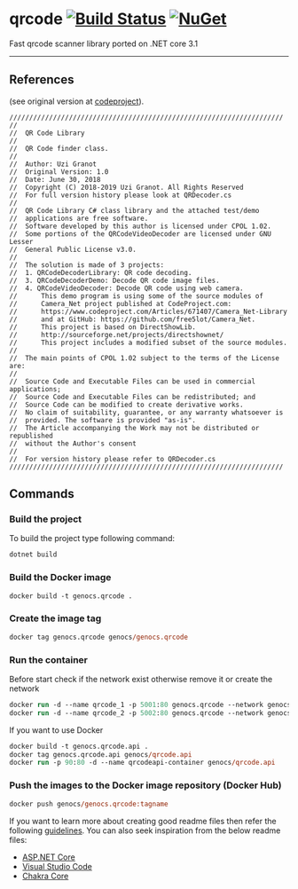 # qrcode [![Build Status](https://travis-ci.org/Genocs/genocs-library.svg?branch=master)](https://travis-ci.org/Genocs/genocs-library) [![NuGet](https://img.shields.io/badge/nuget-v1.0.1-blue)](https://www.nuget.org/packages/Genocs.Core) 

Fast qrcode scanner library ported on .NET core 3.1

---

## References 
(see original version at [codeproject](https://www.codeproject.com/Articles/1250071/QR-Code-Encoder-and-Decoder-NET-Framework-Standard/)).
```
/////////////////////////////////////////////////////////////////////
//
//	QR Code Library
//
//	QR Code finder class.
//
//	Author: Uzi Granot
//	Original Version: 1.0
//	Date: June 30, 2018
//	Copyright (C) 2018-2019 Uzi Granot. All Rights Reserved
//	For full version history please look at QRDecoder.cs
//
//	QR Code Library C# class library and the attached test/demo
//  applications are free software.
//	Software developed by this author is licensed under CPOL 1.02.
//	Some portions of the QRCodeVideoDecoder are licensed under GNU Lesser
//	General Public License v3.0.
//
//	The solution is made of 3 projects:
//	1. QRCodeDecoderLibrary: QR code decoding.
//	3. QRCodeDecoderDemo: Decode QR code image files.
//	4. QRCodeVideoDecoder: Decode QR code using web camera.
//		This demo program is using some of the source modules of
//		Camera_Net project published at CodeProject.com:
//		https://www.codeproject.com/Articles/671407/Camera_Net-Library
//		and at GitHub: https://github.com/free5lot/Camera_Net.
//		This project is based on DirectShowLib.
//		http://sourceforge.net/projects/directshownet/
//		This project includes a modified subset of the source modules.
//
//	The main points of CPOL 1.02 subject to the terms of the License are:
//
//	Source Code and Executable Files can be used in commercial applications;
//	Source Code and Executable Files can be redistributed; and
//	Source Code can be modified to create derivative works.
//	No claim of suitability, guarantee, or any warranty whatsoever is
//	provided. The software is provided "as-is".
//	The Article accompanying the Work may not be distributed or republished
//	without the Author's consent
//
//	For version history please refer to QRDecoder.cs
/////////////////////////////////////////////////////////////////////
```

## Commands

### Build the project
To build the project type following command:

```ps
dotnet build
```


### Build the Docker image

``` ps
docker build -t genocs.qrcode .
```

### Create the image tag

``` ps
docker tag genocs.qrcode genocs/genocs.qrcode
```

### Run the container
Before start check if the network exist otherwise remove it or create the network

``` ps
docker run -d --name qrcode_1 -p 5001:80 genocs.qrcode --network genocs-network
docker run -d --name qrcode_2 -p 5002:80 genocs.qrcode --network genocs-network

```

If you want to use Docker

```ps
docker build -t genocs.qrcode.api .
docker tag genocs.qrcode.api genocs/qrcode.api
docker run -p 90:80 -d --name qrcodeapi-container genocs/qrcode.api
```



### Push the images to the Docker image repository (Docker Hub)

``` ps
docker push genocs/genocs.qrcode:tagname
```



If you want to learn more about creating good readme files then refer the following [guidelines](https://www.visualstudio.com/en-us/docs/git/create-a-readme). You can also seek inspiration from the below readme files:
- [ASP.NET Core](https://github.com/aspnet/Home)
- [Visual Studio Code](https://github.com/Microsoft/vscode)
- [Chakra Core](https://github.com/Microsoft/ChakraCore)
